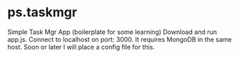 # ps.taskmgr
Simple Task Mgr App (boilerplate for some learning)
Download and run app.js. Connect to localhost on port: 3000.
It requires MongoDB in the same host.
Soon or later I will place a config file for this.
